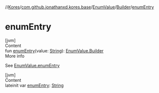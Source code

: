 //[Kores](../../../index.md)/[com.github.jonathanxd.kores.base](../../index.md)/[EnumValue](../index.md)/[Builder](index.md)/[enumEntry](enum-entry.md)



# enumEntry  
[jvm]  
Content  
fun [enumEntry](enum-entry.md)(value: [String](https://kotlinlang.org/api/latest/jvm/stdlib/kotlin/-string/index.html)): [EnumValue.Builder](index.md)  
More info  


See [EnumValue.enumEntry](../enum-entry.md)

  


[jvm]  
Content  
lateinit var [enumEntry](enum-entry.md): [String](https://kotlinlang.org/api/latest/jvm/stdlib/kotlin/-string/index.html)  



